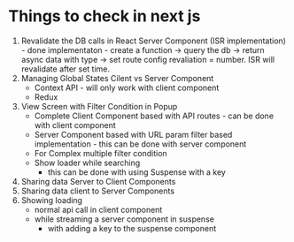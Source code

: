 # Things to check in next js

1. Revalidate the DB calls in React Server Component (ISR implementation) - done
   implementaton - create a function -> query the db -> return async data with type -> set route config revaliation = number. ISR will revalidate after set time.
2. Managing Global States Cilent vs Server Component
   - Context API - will only work with client component
   - Redux
3. View Screen with Filter Condition in Popup
   - Complete Client Component based with API routes - can be done with client component
   - Server Component based with URL param filter based
     implementation - this can be done with server component
   - For Complex multiple filter condition
   - Show loader while searching
     - this can be done with using Suspense with a key
4. Sharing data Server to Client Components
5. Sharing data client to Server Components
6. Showing loading
   - normal api call in client component
   - while streaming a server component in suspense
     - with adding a key to the suspense component

